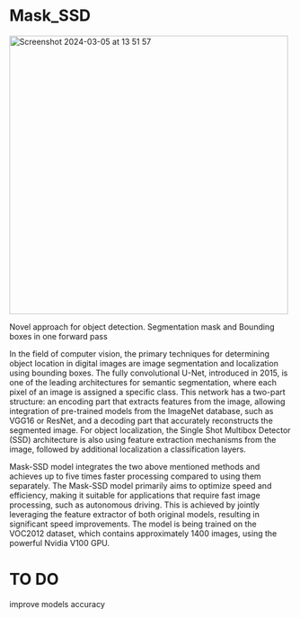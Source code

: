 # Mask_SSD
<img width="496" alt="Screenshot 2024-03-05 at 13 51 57" src="https://github.com/WasabiCode/Mask_SSD/assets/131234769/03944ed9-868e-48d3-aceb-2e35c9916491">


Novel approach for object detection. Segmentation mask and Bounding boxes in one forward pass


In the field of computer vision, the primary techniques for determining object location in digital images are image segmentation and localization using bounding boxes. The fully convolutional U-Net, introduced in 2015, is one of the leading architectures for semantic segmentation, where each pixel of an image is assigned a specific class. This network has a two-part structure: an encoding part that extracts features from the image, allowing integration of pre-trained models from the ImageNet database, such as VGG16 or ResNet, and a decoding part that accurately reconstructs the segmented image. For object localization, the Single Shot Multibox Detector (SSD) architecture is also using feature extraction mechanisms from the image, followed by additional localization a classification layers.


Mask-SSD model integrates the two above mentioned methods and achieves up to five times faster processing compared to using them separately. The Mask-SSD model primarily aims to optimize speed and efficiency, making it suitable for applications that require fast image processing, such as autonomous driving. This is achieved by jointly leveraging the feature extractor of both original models, resulting in significant speed improvements. The model is being trained on the VOC2012 dataset, which contains approximately 1400 images, using the powerful Nvidia V100 GPU.

# TO DO
improve models accuracy
